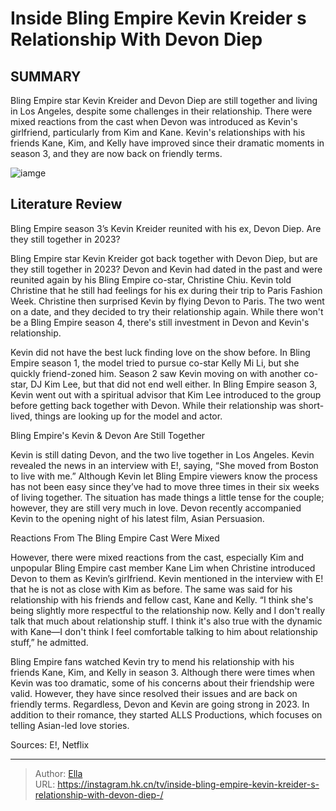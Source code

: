 # Inside Bling Empire Kevin Kreider s Relationship With Devon Diep  


## SUMMARY 



  Bling Empire star Kevin Kreider and Devon Diep are still together and living in Los Angeles, despite some challenges in their relationship.   There were mixed reactions from the cast when Devon was introduced as Kevin&#39;s girlfriend, particularly from Kim and Kane.   Kevin&#39;s relationships with his friends Kane, Kim, and Kelly have improved since their dramatic moments in season 3, and they are now back on friendly terms.  

![iamge](https://static1.srcdn.com/wordpress/wp-content/uploads/2022/10/Kevin-and-Devon-Bling-Empire.jpg)

## Literature Review
Bling Empire season 3’s Kevin Kreider reunited with his ex, Devon Diep. Are they still together in 2023?




Bling Empire star Kevin Kreider got back together with Devon Diep, but are they still together in 2023? Devon and Kevin had dated in the past and were reunited again by his Bling Empire co-star, Christine Chiu. Kevin told Christine that he still had feelings for his ex during their trip to Paris Fashion Week. Christine then surprised Kevin by flying Devon to Paris. The two went on a date, and they decided to try their relationship again. While there won&#39;t be a Bling Empire season 4, there&#39;s still investment in Devon and Kevin&#39;s relationship.




Kevin did not have the best luck finding love on the show before. In Bling Empire season 1, the model tried to pursue co-star Kelly Mi Li, but she quickly friend-zoned him. Season 2 saw Kevin moving on with another co-star, DJ Kim Lee, but that did not end well either. In Bling Empire season 3, Kevin went out with a spiritual advisor that Kim Lee introduced to the group before getting back together with Devon. While their relationship was short-lived, things are looking up for the model and actor.


 Bling Empire&#39;s Kevin &amp; Devon Are Still Together 
          

Kevin is still dating Devon, and the two live together in Los Angeles. Kevin revealed the news in an interview with E!, saying, “She moved from Boston to live with me.” Although Kevin let Bling Empire viewers know the process has not been easy since they’ve had to move three times in their six weeks of living together. The situation has made things a little tense for the couple; however, they are still very much in love. Devon recently accompanied Kevin to the opening night of his latest film, Asian Persuasion.






 Reactions From The Bling Empire Cast Were Mixed 
          

However, there were mixed reactions from the cast, especially Kim and unpopular Bling Empire cast member Kane Lim when Christine introduced Devon to them as Kevin’s girlfriend. Kevin mentioned in the interview with E! that he is not as close with Kim as before. The same was said for his relationship with his friends and fellow cast, Kane and Kelly. “I think she&#39;s being slightly more respectful to the relationship now. Kelly and I don&#39;t really talk that much about relationship stuff. I think it&#39;s also true with the dynamic with Kane—I don&#39;t think I feel comfortable talking to him about relationship stuff,” he admitted.

Bling Empire fans watched Kevin try to mend his relationship with his friends Kane, Kim, and Kelly in season 3. Although there were times when Kevin was too dramatic, some of his concerns about their friendship were valid. However, they have since resolved their issues and are back on friendly terms. Regardless, Devon and Kevin are going strong in 2023. In addition to their romance, they started ALLS Productions, which focuses on telling Asian-led love stories.




Sources: E!, Netflix



---

> Author: [Ella](https://instagram.hk.cn/)  
> URL: https://instagram.hk.cn/tv/inside-bling-empire-kevin-kreider-s-relationship-with-devon-diep-/  

